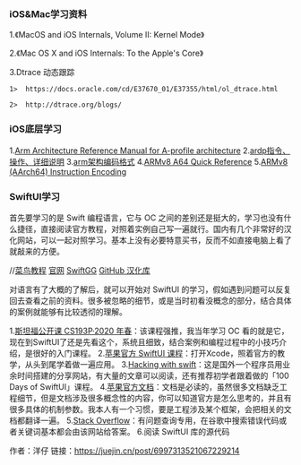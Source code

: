 

### iOS&Mac学习资料
1.《MacOS and iOS Internals, Volume II: Kernel Mode》 

2.《Mac OS X and iOS Internals: To the Apple's Core》

3.Dtrace 动态跟踪

    1>  https://docs.oracle.com/cd/E37670_01/E37355/html/ol_dtrace.html
    
    2>  http://dtrace.org/blogs/




### iOS底层学习

1.[Arm Architecture Reference Manual for A-profile architecture](https://developer.arm.com/documentation/ddi0487/ha/)
2.[ardp指令、操作、详细说明](https://developer.arm.com/documentation/ddi0602/2022-06/Base-Instructions/ADRP--Form-PC-relative-address-to-4KB-page-)
3.[arm架构编码格式](https://github.com/CAS-Atlantic/AArch64-Encoding)
4.[ARMv8 A64 Quick Reference](https://courses.cs.washington.edu/courses/cse469/19wi/arm64.pdf)
5.[ARMv8 (AArch64) Instruction Encoding](https://kitoslab-eng.blogspot.com/2012/10/armv8-aarch64-instruction-encoding.html)


### SwiftUI学习


首先要学习的是 Swift 编程语言，它与 OC 之间的差别还是挺大的，学习也没有什么捷径，直接阅读官方教程，对照着实例自己写一遍就行。国内有几个非常好的汉化网站，可以一起对照学习。基本上没有必要特意买书，反而不如直接电脑上看了就敲来的方便。<br/>

//[菜鸟教程](https://www.runoob.com)
[官网](https://link.juejin.cn/?target=https%3A%2F%2Fdocs.swift.org%2Fswift-book%2FLanguageGuide%2FTheBasics.html)
[SwiftGG](https://link.juejin.cn/?target=https%3A%2F%2Fswiftgg.gitbook.io%2Fswift%2F)
[GitHub 汉化库](https://link.juejin.cn/?target=https%3A%2F%2Fgithub.com%2Fwyk111wyk%2Flearning-notes%2Ftree%2Fmaster%2Fswift%2Fswift-language-guide)

对语言有了大概的了解后，就可以开始对 SwiftUI 的学习，假如遇到问题可以反复回去查看之前的资料。很多被忽略的细节，或是当时初看没概念的部分，结合具体的案例就能够有比较透彻的理解。

1.[斯坦福公开课 CS193P·2020 年春](https://link.juejin.cn/?target=https%3A%2F%2Fwww.bilibili.com%2Fvideo%2FBV14z4y1d7b4%3Ft%3D5)：该课程强推，我当年学习 OC 看的就是它，现在到SwiftUI了还是先看这个，系统且细致，结合案例和编程过程中的小技巧介绍，是很好的入门课程。
2.[苹果官方 SwiftUI 课程](https://link.juejin.cn/?target=https%3A%2F%2Fdeveloper.apple.com%2Ftutorials%2FswiftUI%2F)：打开Xcode，照着官方的教学，从头到尾学着做一遍应用。
3.[Hacking with swift](https://link.juejin.cn/?target=https%3A%2F%2Fwww.hackingwithswift.com%2F100%2FswiftUI)：这是国外一个程序员用业余时间搭建的分享网站，有大量的文章可以阅读，还有推荐初学者跟着做的「100 Days of SwiftUI」课程。
4.[苹果官方文档](https://link.juejin.cn/?target=https%3A%2F%2Fdeveloper.apple.com%2Fdocumentation%2F)：文档是必读的，虽然很多文档缺乏工程细节，但是文档涉及很多概念性的内容，你可以知道官方是怎么思考的，并且有很多具体的机制参数。我本人有一个习惯，要是工程涉及某个框架，会把相关的文档都翻译一遍。
5.[Stack Overflow](https://link.juejin.cn/?target=https%3A%2F%2Fstackoverflow.com%2F)：有问题查询专用，在谷歌中搜索错误代码或者关键词基本都会由该网站给答案。
6.阅读 SwiftUI 库的源代码

作者：洋仔
链接：https://juejin.cn/post/6997313521067229214

